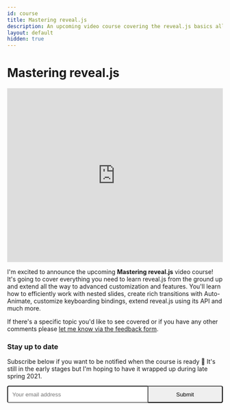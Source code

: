 ```yaml
---
id: course
title: Mastering reveal.js
description: An upcoming video course covering the reveal.js basics all the way up to advanced customization and features.
layout: default
hidden: true
---
```


# Mastering reveal.js

<iframe width="100%" height="405" src="https://www.youtube.com/embed/_b-NCWpP51U?color=white&modestbranding=1&rel=0" frameborder="0" allow="accelerometer; autoplay; clipboard-write; encrypted-media; gyroscope; picture-in-picture" allowfullscreen></iframe>

I'm excited to announce the upcoming **Mastering reveal.js** video course! It's going to cover everything you need to learn reveal.js from the ground up and extend all the way to advanced customization and features. You'll learn how to efficiently work with nested slides, create rich transitions with Auto-Animate, customize keyboarding bindings, extend reveal.js using its API and much more.

If there's a specific topic you'd like to see covered or if you have any other comments please [let me know via the feedback form](https://forms.gle/JcNc5tpRrpLi655bA).

### Stay up to date

Subscribe below if you want to be notified when the course is ready 🙌 It's still in the early stages but I'm hoping to have it wrapped up during late spring 2021.

<style>.gumroad-follow-form-embed { zoom: 1; } .gumroad-follow-form-embed:before, .gumroad-follow-form-embed:after { display: table; line-height: 0; content: ""; } .gumroad-follow-form-embed:after { clear: both; } .gumroad-follow-form-embed * { margin: 0; padding: 0; outline: 0; box-sizing: border-box !important; float: left !important; } .gumroad-follow-form-embed input { border-radius: 4px; border-top-right-radius: 0; border-bottom-right-radius: 0; line-height: 1rem; background: #fff; border-right: 0; padding: 10px; background-position: top right; background-repeat: no-repeat; text-rendering: optimizeLegibility; font-smoothing: antialiased; -webkit-appearance: none; -moz-appearance: caret; width: 65% !important; height: 40px !important; } .gumroad-follow-form-embed button { line-height: 1rem; border-radius: 4px; border-top-left-radius: 0; border-bottom-left-radius: 0; display: inline-block; padding: 11px 15px 12px; cursor: pointer; height: 40px !important; width: 35% !important; } </style>
<form action="https://gumroad.com/follow_from_embed_form" class="form gumroad-follow-form-embed" method="post">
	<input name="seller_id" type="hidden" value="5657373796380">
	<input name="email" placeholder="Your email address" type="email" class="border-2 border-gray-200 outline-none placeholder-gray-500 focus:border-yellow-400 focus:bg-white">
	<button class="bg-yellow-400 text-gray-700 hover:bg-yellow-300" type="submit">Submit</button>
</form>